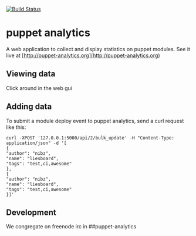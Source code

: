 [![Build Status](https://travis-ci.org/nibalizer/puppet-analytics.png?branch=master)](https://travis-ci.org/nibalizer/puppet-analytics)

puppet analytics
================

A web application to collect and display statistics on puppet modules.
See it live at [http://puppet-analytics.org](http://puppet-analytics.org)



Viewing data
------------

Click around in the web gui


Adding data
-----------


To submit a module deploy event to puppet analytics, send a curl request like this:

```shell
curl -XPOST '127.0.0.1:5000/api/2/bulk_update' -H "Content-Type: application/json" -d '[
{
"author": "nibz",
"name": "liesboard",
"tags": "test,ci,awesome"
},
{
"author": "nibz",
"name": "liesboard",
"tags": "test,ci,awesome"
}]'
```



Development
-----------

We congregate on freenode irc in ##puppet-analytics

